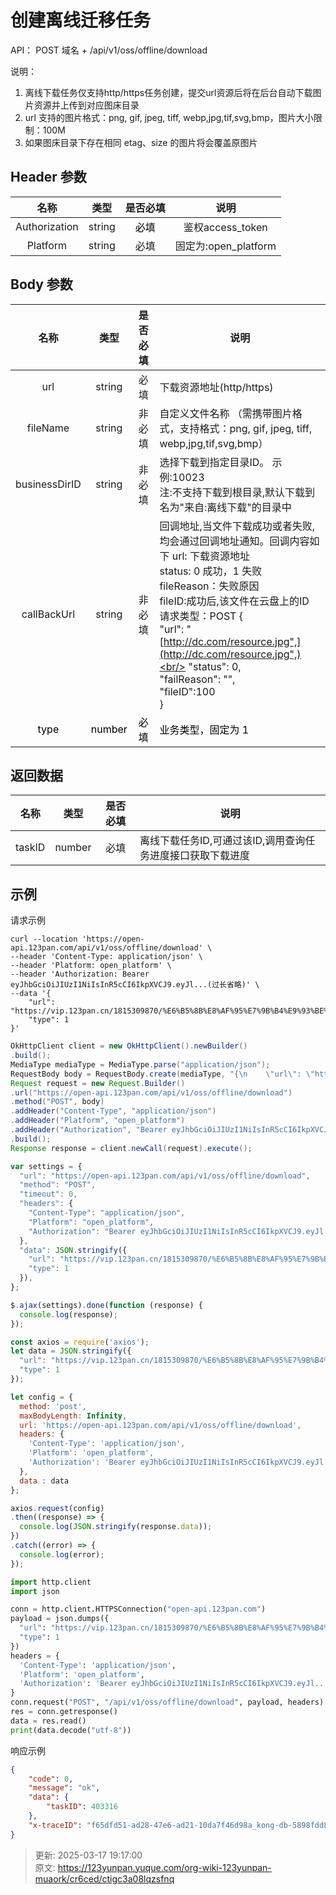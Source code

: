 # 创建离线迁移任务

API： POST 域名 + /api/v1/oss/offline/download

说明：

1. 离线下载任务仅支持http/https任务创建，提交url资源后将在后台自动下载图片资源并上传到对应图床目录
2. url 支持的图片格式：png, gif, jpeg, tiff, webp,jpg,tif,svg,bmp，图片大小限制：100M
3. 如果图床目录下存在相同 etag、size 的图片将会覆盖原图片

## Header 参数
| **名称** | **类型** | **是否必填** | **说明** |
| :---: | :---: | :---: | :---: |
| Authorization | string | <font style="color:#000000;">必填</font> | 鉴权access_token |
| Platform | string | 必填 | 固定为:open_platform |


## Body 参数
| **名称** | **类型** | **是否必填** | **说明** |
| :---: | :---: | :---: | --- |
| url | string | 必填 | 下载资源地址(http/https) |
| fileName | string | 非必填 |  自定义文件名称 （需携带图片格式，支持格式：png, gif, jpeg, tiff, webp,jpg,tif,svg,bmp）   |
| businessDirID | string | 非必填 | 选择下载到指定目录ID。 示例:10023<br/>注:不支持下载到根目录,默认下载到名为"来自:离线下载"的目录中 |
| callBackUrl | string | 非必填 | 回调地址,当文件下载成功或者失败,均会通过回调地址通知。回调内容如下      url: 下载资源地址<br/>status: 0 成功，1 失败<br/>fileReason：失败原因<br/>fileID:成功后,该文件在云盘上的ID      请求类型：POST   {<br/>	"url": "[http://dc.com/resource.jpg",](http://dc.com/resource.jpg",)<br/>	"status": 0, <br/>	"failReason": "",<br/>        "fileID":100<br/>} |
| <font style="color:#000000;">type</font> | <font style="color:#000000;">number</font> | <font style="color:#000000;">必填</font> | <font style="color:#000000;">业务类型，固定为 1</font> |


## 返回数据
| **名称** | **类型** | **是否必填** | **说明** |
| :---: | :---: | :---: | --- |
| taskID | number | 必填 | 离线下载任务ID,可通过该ID,调用查询任务进度接口获取下载进度 |


## 示例
请求示例

```shell
curl --location 'https://open-api.123pan.com/api/v1/oss/offline/download' \
--header 'Content-Type: application/json' \
--header 'Platform: open_platform' \
--header 'Authorization: Bearer eyJhbGciOiJIUzI1NiIsInR5cCI6IkpXVCJ9.eyJl...(过长省略)' \
--data '{
    "url": "https://vip.123pan.cn/1815309870/%E6%B5%8B%E8%AF%95%E7%9B%B4%E9%93%BE%E6%96%87%E4%BB%B6%E5%A4%B9/6ac54ccb31a09a5c1223677ba07c283f.jpeg",
    "type": 1
}'
```

```java
OkHttpClient client = new OkHttpClient().newBuilder()
.build();
MediaType mediaType = MediaType.parse("application/json");
RequestBody body = RequestBody.create(mediaType, "{\n    \"url\": \"https://vip.123pan.cn/1815309870/%E6%B5%8B%E8%AF%95%E7%9B%B4%E9%93%BE%E6%96%87%E4%BB%B6%E5%A4%B9/6ac54ccb31a09a5c1223677ba07c283f.jpeg\",\n    \"type\": 1\n}");
Request request = new Request.Builder()
.url("https://open-api.123pan.com/api/v1/oss/offline/download")
.method("POST", body)
.addHeader("Content-Type", "application/json")
.addHeader("Platform", "open_platform")
.addHeader("Authorization", "Bearer eyJhbGciOiJIUzI1NiIsInR5cCI6IkpXVCJ9.eyJl...(过长省略)")
.build();
Response response = client.newCall(request).execute();
```

```javascript
var settings = {
  "url": "https://open-api.123pan.com/api/v1/oss/offline/download",
  "method": "POST",
  "timeout": 0,
  "headers": {
    "Content-Type": "application/json",
    "Platform": "open_platform",
    "Authorization": "Bearer eyJhbGciOiJIUzI1NiIsInR5cCI6IkpXVCJ9.eyJl...(过长省略)"
  },
  "data": JSON.stringify({
    "url": "https://vip.123pan.cn/1815309870/%E6%B5%8B%E8%AF%95%E7%9B%B4%E9%93%BE%E6%96%87%E4%BB%B6%E5%A4%B9/6ac54ccb31a09a5c1223677ba07c283f.jpeg",
    "type": 1
  }),
};

$.ajax(settings).done(function (response) {
  console.log(response);
});
```

```javascript
const axios = require('axios');
let data = JSON.stringify({
  "url": "https://vip.123pan.cn/1815309870/%E6%B5%8B%E8%AF%95%E7%9B%B4%E9%93%BE%E6%96%87%E4%BB%B6%E5%A4%B9/6ac54ccb31a09a5c1223677ba07c283f.jpeg",
  "type": 1
});

let config = {
  method: 'post',
  maxBodyLength: Infinity,
  url: 'https://open-api.123pan.com/api/v1/oss/offline/download',
  headers: { 
    'Content-Type': 'application/json', 
    'Platform': 'open_platform', 
    'Authorization': 'Bearer eyJhbGciOiJIUzI1NiIsInR5cCI6IkpXVCJ9.eyJl...(过长省略)'
  },
  data : data
};

axios.request(config)
.then((response) => {
  console.log(JSON.stringify(response.data));
})
.catch((error) => {
  console.log(error);
});

```

```python
import http.client
import json

conn = http.client.HTTPSConnection("open-api.123pan.com")
payload = json.dumps({
  "url": "https://vip.123pan.cn/1815309870/%E6%B5%8B%E8%AF%95%E7%9B%B4%E9%93%BE%E6%96%87%E4%BB%B6%E5%A4%B9/6ac54ccb31a09a5c1223677ba07c283f.jpeg",
  "type": 1
})
headers = {
  'Content-Type': 'application/json',
  'Platform': 'open_platform',
  'Authorization': 'Bearer eyJhbGciOiJIUzI1NiIsInR5cCI6IkpXVCJ9.eyJl...(过长省略)'
}
conn.request("POST", "/api/v1/oss/offline/download", payload, headers)
res = conn.getresponse()
data = res.read()
print(data.decode("utf-8"))
```

响应示例

```json
{
    "code": 0,
    "message": "ok",
    "data": {
        "taskID": 403316
    },
    "x-traceID": "f65dfd51-ad28-47e6-ad21-10da7f46d98a_kong-db-5898fdd8c6-t5pvc"
}
```



> 更新: 2025-03-17 19:17:00  
> 原文: <https://123yunpan.yuque.com/org-wiki-123yunpan-muaork/cr6ced/ctigc3a08lqzsfnq>